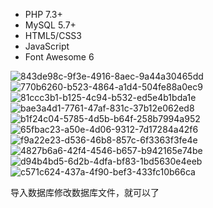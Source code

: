 

- PHP 7.3+
- MySQL 5.7+
- HTML5/CSS3
- JavaScript
- Font Awesome 6

![843de98c-9f3e-4916-8aec-9a44a30465dd](https://github.com/user-attachments/assets/e4c3e66b-511a-49e4-84c9-a38ef918e8de)
![770b6260-b523-4864-a1d4-504fe88a0ec9](https://github.com/user-attachments/assets/17212f83-5ee8-4746-8cfa-21e59059abee)
![81ccc3b1-b125-4c94-b532-ed5e4b1bda1e](https://github.com/user-attachments/assets/ecdcdda7-c620-495a-8d1d-2aeba52c8e66)
![bae3a4d1-7761-47af-831c-37b12e062ed8](https://github.com/user-attachments/assets/4fd8b383-bbe1-4487-9be1-ffa2ea904110)
![b1f24c04-5785-4d5b-b64f-258b7994a952](https://github.com/user-attachments/assets/e1d8c7eb-b445-4bae-a43a-2c9a9131fd9c)
![65fbac23-a50e-4d06-9312-7d17284a42f6](https://github.com/user-attachments/assets/4b813fce-890c-46f7-9a70-e0c2971ff1d8)
![f9a22e23-d536-46b8-857c-6f3363f3fe4e](https://github.com/user-attachments/assets/e9dfb092-10d8-4605-8167-784a6931e497)
![4827b6a6-42f4-4546-b657-b942165e74be](https://github.com/user-attachments/assets/9de8949f-ec85-4d36-a061-494f2928b77c)
![d94b4bd5-6d2b-4dfa-bf83-1bd5630e4eeb](https://github.com/user-attachments/assets/0288bc12-a7ee-4545-b3f2-4f1e638fc1a5)
![c571c624-437a-4f90-bef3-433fc10b66ca](https://github.com/user-attachments/assets/317ef7c1-22be-4b1e-bfdf-1f412bd1892e)

 导入数据库修改数据库文件，就可以了
